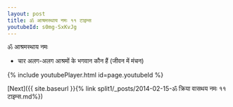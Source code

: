 ```yaml
---
layout: post
title: ॐ आश्रमस्थाय नमः ११ टाइम्स
youtubeId: s0mg-SxKvJg
---
```

 
 
 ॐ आश्रमस्थाय नमः  
 
 -  चार अलग-अलग आश्रमों के भगवान कौन हैं (जीवन में मंचन) 
 
  
 
  
 
 
 
 
 
 


{% include youtubePlayer.html id=page.youtubeId %}
 
[Next]({{ site.baseurl }}{% link  split1/_posts/2014-02-15-ॐ क्रिया वासथय नमः ११ टाइम्स.md%})
 

